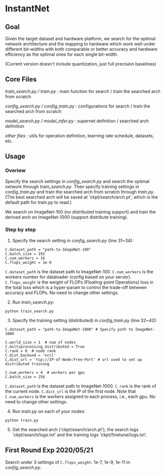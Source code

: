 # InstantNet
## Goal
Given the target dataset and hardware platform, we search for the optimal network architecture and the mapping to hardware which work well under different bit-widths with both comparable or better accuracy and hardware efficiency as the optimal ones for each single bit-width.

(Current version doesn't include quantization, just full precision baselines)

## Core Files
*train_search.py / train.py* : main function for search / train the searched arch from scratch

*config_search.py / config_train.py* : configurations for search / train the searched arch from scratch

*model_search.py / model_infer.py* : supernet definition / searched arch definition

*other files* : utils for operation definition, learning rate schedule, datasets, etc. 

## Usage
### Overiew
Specify the search settings in *config_search.py* and search the optimal network through *train_search.py*. Then specify training settings in *config_train.py* and train the searched arch from scratch through *train.py*. (The best searched arch will be saved at 'ckpt/search/arch.pt', which is the default path for *train.py* to read.)

We search on ImageNet-100 (no distributed training support) and train the derived arch on ImageNet-1000 (support distribute training).

### Step by step
1. Specify the search setting in *config_search.py* (line 31~34):
```
C.dataset_path = "path-to-ImageNet-100"
C.batch_size = 192
C.num_workers = 16
C.flops_weight = 1e-9
```
`C.dataset_path` is the dataset path to ImageNet-100. `C.num_workers` is the workers number for dataloader (config based on your server). `C.flops_weight` is the weight of FLOPs (Floating-point Operations) loss in the total loss which is a hyper-param to control the trade-off between accuracy and FLOPs. No need to change other settings.

2. Run *train_search.py*: 
```
python train_search.py
```

3. Specify the training setting (distributed) in *config_train.py* (line 32~42):
```
C.dataset_path = "path-to-ImageNet-1000" # Specify path to ImageNet-1000

C.world_size = 1  # num of nodes
C.multiprocessing_distributed = True
C.rank = 0  # node rank
C.dist_backend = 'nccl'
C.dist_url = 'tcp://IP-of-Node:Free-Port' # url used to set up distributed training

C.num_workers = 4  # workers per gpu
C.batch_size = 256
```
`C.dataset_path` is the dataset path to ImageNet-1000. `C.rank` is the rank of the current node. `C.dist_url` is the IP of the first node. Note that `C.num_workers` is the workers assigned to each process, i.e., each gpu. No need to change other settings.

4. Run *train.py* on each of your nodes: 
```
python train.py
```

5. Get the searched arch ('ckpt/search/arch.pt'), the search logs 'ckpt/search/logs.txt' and the training logs 'ckpt/finetune/logs.txt'.

## First Round Exp 2020/05/21
Search under 3 settings of `C.flops_weight`: 1e-7, 1e-9, 1e-11 in *config_search.py*.
